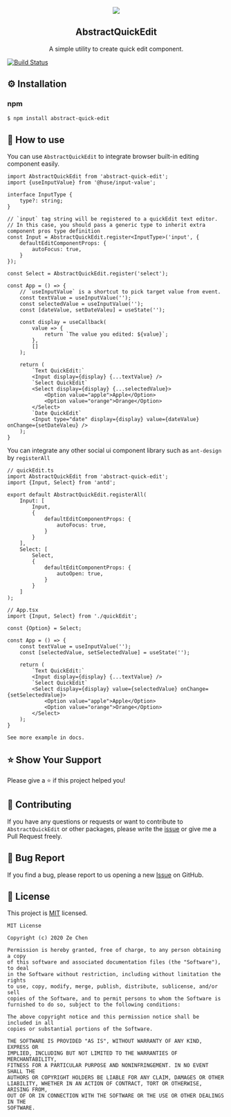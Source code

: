 
<p align="middle" ><img src="https://user-images.githubusercontent.com/12672355/85242194-e59f9880-b470-11ea-84f1-b43810f20b29.png" /></p>
<h2 align="middle">AbstractQuickEdit</h2>
<p align="middle">A simple utility to create quick edit component.</p>

[![Build Status](https://travis-ci.com/nick-ChenZe/AbstractQuickEdit.svg?branch=master)](https://travis-ci.com/nick-ChenZe/AbstractQuickEdit)

## ⚙️ Installation
### npm
```bash
$ npm install abstract-quick-edit
```

## 🚀 How to use

You can use `AbstractQuickEdit` to integrate browser built-in editing component easily.

```tsx
import AbstractQuickEdit from 'abstract-quick-edit';
import {useInputValue} from '@huse/input-value';

interface InputType {
    type?: string;
}

// `input` tag string will be registered to a quickEdit text editor.
// In this case, you should pass a generic type to inherit extra component pros type definition
const Input = AbstractQuickEdit.register<InputType>('input', {
    defaultEditComponentProps: {
        autoFocus: true,
    }
});

const Select = AbstractQuickEdit.register('select');

const App = () => {
    // `useInputValue` is a shortcut to pick target value from event.
    const textValue = useInputValue('');
    const selectedValue = useInputValue('');
    const [dateValue, setDateValeu] = useState('');

    const display = useCallback(
        value => {
            return `The value you edited: ${value}`;
        },
        []
    );

    return (
        `Text QuickEdit:`
        <Input display={display} {...textValue} />
        `Select QuickEdit`
        <Select display={display} {...selectedValue}>
            <Option value="apple">Apple</Option>
            <Option value="orange">Orange</Option>
        </Select>
        `Date QuickEdit`
        <Input type="date" display={display} value={dateValue} onChange={setDateValeu} />
    );
}
```

You can integrate any other social ui component library such as `ant-design` by `registerAll` 
```tsx
// quickEdit.ts
import AbstractQuickEdit from 'abstract-quick-edit';
import {Input, Select} from 'antd';

export default AbstractQuickEdit.registerAll(
    Input: [
        Input,
        {
            defaultEditComponentProps: {
                autoFocus: true,
            }
        }
    ],
    Select: [
        Select,
        {
            defaultEditComponentProps: {
                autoOpen: true,
            }
        }
    ]
);

// App.tsx
import {Input, Select} from './quickEdit';

const {Option} = Select;

const App = () => {
    const textValue = useInputValue('');
    const [selectedValue, setSelectedValue] = useState('');

    return (
        `Text QuickEdit:`
        <Input display={display} {...textValue} />
        `Select QuickEdit`
        <Select display={display} value={selectedValue} onChange={setSelectedValue}>
            <Option value="apple">Apple</Option>
            <Option value="orange">Orange</Option>
        </Select>
    );
}

See more example in docs.
```

## ⭐️ Show Your Support
Please give a ⭐️ if this project helped you!

## 👏 Contributing

If you have any questions or requests or want to contribute to `AbstractQuickEdit` or other packages, please write the [issue](https://github.com/nick-ChenZe/AbstractQuickEdit/issues) or give me a Pull Request freely.

## 🐞 Bug Report

If you find a bug, please report to us opening a new [Issue](https://github.com/nick-ChenZe/AbstractQuickEdit/issues) on GitHub.


## 📝 License

This project is [MIT](https://github.com/nick-ChenZe/AbstractQuickEdit/blob/master/LICENSE) licensed.

```
MIT License

Copyright (c) 2020 Ze Chen

Permission is hereby granted, free of charge, to any person obtaining a copy
of this software and associated documentation files (the "Software"), to deal
in the Software without restriction, including without limitation the rights
to use, copy, modify, merge, publish, distribute, sublicense, and/or sell
copies of the Software, and to permit persons to whom the Software is
furnished to do so, subject to the following conditions:

The above copyright notice and this permission notice shall be included in all
copies or substantial portions of the Software.

THE SOFTWARE IS PROVIDED "AS IS", WITHOUT WARRANTY OF ANY KIND, EXPRESS OR
IMPLIED, INCLUDING BUT NOT LIMITED TO THE WARRANTIES OF MERCHANTABILITY,
FITNESS FOR A PARTICULAR PURPOSE AND NONINFRINGEMENT. IN NO EVENT SHALL THE
AUTHORS OR COPYRIGHT HOLDERS BE LIABLE FOR ANY CLAIM, DAMAGES OR OTHER
LIABILITY, WHETHER IN AN ACTION OF CONTRACT, TORT OR OTHERWISE, ARISING FROM,
OUT OF OR IN CONNECTION WITH THE SOFTWARE OR THE USE OR OTHER DEALINGS IN THE
SOFTWARE.

